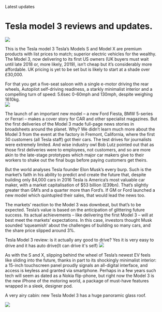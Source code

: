 <!DOCTYPE html>
<html>
Latest updates
<body>

<h1>Tesla model 3 reviews and updates.</h1>
<img src="https://cnet1.cbsistatic.com/img/oyvpF04YS20ZAfqVSVCIb2ajRhs=/2017/07/29/972c2ad5-34d4-4b74-b2ca-ab3d4467d6d5/model-3-mountain-pearl-1.jpg">


<p>This is the Tesla model 3 Tesla’s Models S and Model X are premium products with list prices to match; superior electric vehicles for the wealthy. The Model 3, now delivering to its first US owners (UK buyers must wait until late 2018 or, more likely, 2019), isn’t cheap but it’s considerably more affordable. UK pricing is yet to be set but is likely to start at a shade over £30,000.

For that you get a five-seat saloon with a single e-motor driving the rear wheels, Autopilot self-driving readiness, a starkly minimalist interior and a compelling turn of speed: 5.6sec 0-60mph and 130mph, despite weighing 1610kg.  
<img src="https://cnet2.cbsistatic.com/img/B5RFveUOJrUwIHx4Kurb5h3IOfw=/2017/07/29/9e6d891a-f5f8-4c55-b80b-24c65e170445/model-3-interior-dash-desert-view.jpg">

The launch of an important new model – a new Ford Fiesta, BMW 5-series or Ferrari – makes a cover story for CAR and other specialist magazines. But the first deliveries of the Model 3 made full-page news stories in broadsheets around the planet. Why? We didn’t learn much more about the Model 3 from the event at the factory in Fremont, California, where the first 30 customers (all Tesla staff) got their cars. The test drives for journalists were extremely limited. And wise industry owl Bob Lutz pointed out that as those first deliveries were to employees, not customers, and so are more akin to the late-stage prototypes which major car makers give to their workers to shake out the final bugs before paying customers get theirs. 

But the world analyses Tesla founder Elon Musk’s every burp. Such is the market’s faith in his ability to predict and create the future that, despite building only 84,000 cars in 2016 Tesla is America’s most valuable car maker, with a market capitalisation of $53 billion (£39bn). That’s slightly greater than GM’s and a quarter more than Ford’s. If GM or Ford launched a new model which quintupled their sales, that would lead the news too. 

The markets’ reaction to the Model 3 was downbeat, but that’s to be expected. Tesla’s value is based on the anticipation of glittering future success. Its actual achievements – like delivering the first Model 3 – will at best meet the markets’ expectations. In this case, investors thought Musk sounded ‘squeamish’ about the challenges of building so many cars, and the share price slipped around 3%. 

Tesla Model 3 review: is it actually any good to drive? Yes it is very easy to drive and it has auto drive(It can drive it's self)
<img src="https://fortunedotcom.files.wordpress.com/2016/03/492682174.jpg">

As with the S and X, slipping behind the wheel of Tesla’s newest EV feels like sliding into the future, thanks in part to its shockingly minimalist interior: a 15-inch touchscreen panel proudly signals an all-digital interface, and access is keyless and granted via smartphone. Perhaps in a few years such tech will seem as dated as a Nokia flip-phone, but right now the Model 3 is the new iPhone of the motoring world, a package of must-have features wrapped in a sleek, designer pod. 

A very airy cabin: new Tesla Model 3 has a huge panoramic glass roof.</p>
<img src="https://c1cleantechnicacom-wpengine.netdna-ssl.com/files/2016/05/1580111-14627792937935996_origin_grande-570x299.jpg">



</body>
</html>
